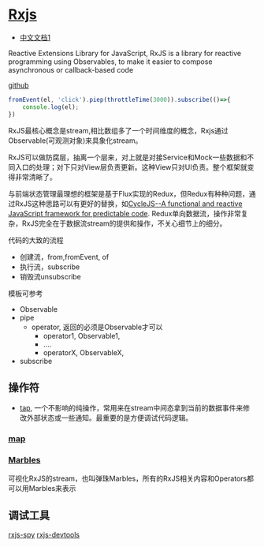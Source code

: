 # [Rxjs](https://rxjs.dev/)

- [中文文档1](https://cn.rx.js.org/manual/overview.html)

Reactive Extensions Library for JavaScript, RxJS is a library for reactive programming using Observables, to make it easier to compose asynchronous or callback-based code

[github](https://github.com/ReactiveX/RxJS)

```js
fromEvent(el, 'click').piep(throttleTime(3000)).subscribe(()=>{
    console.log(el);
})
```

RxJS最核心概念是stream,相比数组多了一个时间维度的概念，Rxjs通过Observable(可观测对象)来具象化stream。

RxJS可以做防腐层，抽离一个层来，对上就是对接Service和Mock一些数据和不同入口的处理；对下只对View层负责更新。这种View只对UI负责。整个框架就变得非常清晰了。

与前端状态管理最理想的框架是基于Flux实现的Redux，但Redux有种种问题，通过RxJS这种思路可以有更好的替换，如[CycleJS--A functional and reactive JavaScript framework for predictable code](https://github.com/cyclejs/cyclejs). Redux单向数据流，操作非常复杂，RxJS完全在于数据流stream的提供和操作，不关心细节上的细分。

代码的大致的流程
- 创建流，from,fromEvent, of
- 执行流，subscribe
- 销毁流unsubscribe

模板可参考
- Observable
- pipe
    - operator, 返回的必须是Observable才可以
        - operator1, Observable1,
        - ....
        - operatorX, ObservableX,
- subscribe

## 操作符

- [tap](https://rxjs.dev/api/index/function/tap), 一个不影响的纯操作，常用来在stream中间态拿到当前的数据事件来修改外部状态或一些通知。最重要的是方便调试代码逻辑。

### [map]()

### [Marbles](https://rxmarbles.com/)
可视化RxJS的stream，也叫弹珠Marbles，所有的RxJS相关内容和Operators都可以用Marbles来表示

## 调试工具

[rxjs-spy](https://github.com/cartant/rxjs-spy)
[rxjs-devtools](https://github.com/ardoq/rxjs-devtools)

